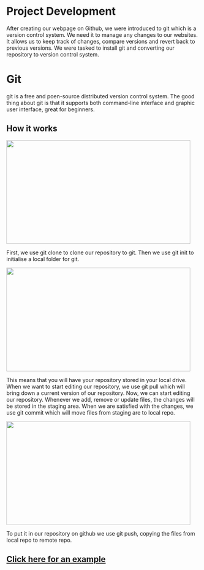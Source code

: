 # Project Development

After creating our webpage on Github, we were introduced to git which is a version control system. We need it to manage any changes to our websites. It allows us to keep track of changes, compare versions and revert back to previous versions. We were tasked to install git and converting our repository to version control system.

# Git

git is a free and poen-source distributed version control system. The good thing about git is that it supports both command-line interface and graphic user interface, great for beginners.

## How it works

<img src="/EP1000/images/git_diagram.jpg" style="width:480px;height:270px;"><br>

First, we use git clone to clone our repository to git. Then we use git init to initialise a local folder for git.

<img src="/EP1000/images/create_repository.png" style="width:480px;height:270px;"><br>

This means that you will have your repository stored in your local drive. When we want to start editing our repository, we use git pull which will bring down a current version of our repository. Now, we can start editing our repository. Whenever we add, remove or update files, the changes will be stored in the staging area. When we are satisfied with the changes, we use git commit which will move files from staging are to local repo.

<img src="/EP1000/images/commit_change.png" style="width:480px;height:270px;"><br>

 To put it in our repository on github we use git push, copying the files from local repo to remote repo.

## [Click here for an example](demonstration.md)
